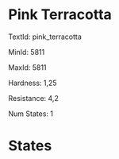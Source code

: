 # Pink Terracotta

TextId: pink_terracotta

MinId: 5811

MaxId: 5811

Hardness: 1,25

Resistance: 4,2


Num States: 1

# States
```

```
